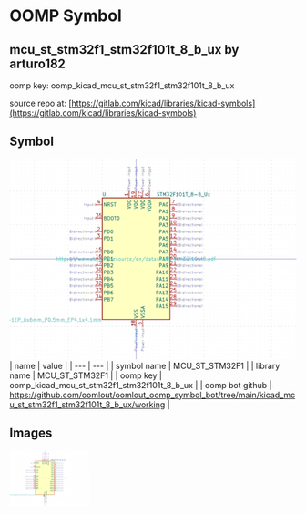 # OOMP Symbol  
## mcu_st_stm32f1_stm32f101t_8_b_ux  by arturo182  
  
oomp key: oomp_kicad_mcu_st_stm32f1_stm32f101t_8_b_ux  
  
source repo at: [https://gitlab.com/kicad/libraries/kicad-symbols](https://gitlab.com/kicad/libraries/kicad-symbols)  
## Symbol  
  
[![working.png](working_600.png)](working.png)  
| name | value | 
| --- | --- | 
| symbol name | MCU_ST_STM32F1 | 
| library name | MCU_ST_STM32F1 | 
| oomp key | oomp_kicad_mcu_st_stm32f1_stm32f101t_8_b_ux | 
| oomp bot github | https://github.com/oomlout/oomlout_oomp_symbol_bot/tree/main/kicad_mcu_st_stm32f1_stm32f101t_8_b_ux/working | 
## Images  
  
[![working.png](working_140.png)](working.png)  
